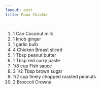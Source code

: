 ```yaml
---
layout: post
title: Rama Chicken

---
```

 1. 1 Can Coconut milk
 2. 1 knob ginger
 3. 1 garlic bulb
 4. 4 Chicken Breast sliced
 5. 1 Tbsp peanut butter
 6. 1 Tbsp red curry paste
 7. 1/8 cup Fish sauce
 8. 3 1/2 Tbsp brown sugar
 9. 1/2 cup finely chopped roasted peanuts
10. 2 Broccoli Crowns